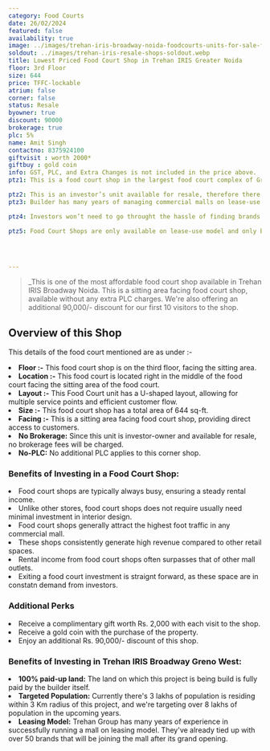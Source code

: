 ```yaml
---
category: Food Courts
date: 26/02/2024
featured: false
availability: true
image: ../images/trehan-iris-broadway-noida-foodcourts-units-for-sale-ffs04.webp
soldout: ../images/trehan-iris-resale-shops-soldout.webp
title: Lowest Priced Food Court Shop in Trehan IRIS Greater Noida
floor: 3rd Floor
size: 644
price: TFFC-lockable
atrium: false
corner: false
status: Resale
byowner: true
discount: 90000
brokerage: true
plc: 5%
name: Amit Singh
contactno: 8375924100
giftvisit : worth 2000*
giftbuy : gold coin
info: GST, PLC, and Extra Changes is not included in the price above.
ptz1: This is a food court shop in the largest food court complex of Greater Noida West.

ptz2: This is an investor’s unit available for resale, therefore there won’t be any brokerage charges. Also it is available at a discounted price.
ptz3: Builder has many years of managing commercial malls on lease-use model, therefore investors can be assured to have consistent rental income for their investments for a very long period of time.

ptz4: Investors won’t need to go throught the hassle of finding brands to rent their shops to, as this hassle is undertaken by the builder.

ptz5: Food Court Shops are only available on lease-use model and only builder has the leasing rights for these shops.




---
```

> _This is one of the most affordable food court shop available in Trehan IRIS Broadway Noida. This is a sitting area facing food court shop, available without any extra PLC charges. We're also offering an additional 90,000/- discount for our first 10 visitors to the shop.

## **Overview of this Shop**

This details of the food court mentioned are as under :-

<li> <b>Floor :-</b> This food court shop is on the third floor, facing the sitting area.
<li> <b>Location :-</b> This food court is located right in the middle of the food court facing the sitting area of the food court. 
<li> <b>Layout :-</b> This Food Court unit has a U-shaped layout, allowing for multiple service points and efficient customer flow.
<li> <b>Size :-</b> This food court shop has a total area of 644 sq-ft.
<li> <b>Facing :-</b> This is a sitting area facing food court shop, providing direct access to customers.
<li> <b>No Brokerage:</b> Since this unit is investor-owner and available for resale, no brokerage fees will be charged.
<li> <b>No-PLC:</b> No additional PLC applies to this corner shop.

### **Benefits of Investing in a Food Court Shop:**
<li> Food court shops are typically always busy, ensuring a steady rental income.
<li> Unlike other stores, food court shops does not require usually need minimal investment in interior design.
<li> Food court shops generally attract the highest foot traffic in any commercial mall.
<li> These shops consistently generate high revenue compared to other retail spaces.
<li> Rental income from food court shops often surpasses that of other mall outlets.
<li> Exiting a food court investment is straignt forward, as these space are in constatn demand from investors.

### **Additional Perks**
<li> Receive a complimentary gift worth Rs. 2,000 with each visit to the shop.
<li> Receive a gold coin with the purchase of the property.
<li> Enjoy an additional Rs. 90,000/- discount of this shop.

### **Benefits of Investing in Trehan IRIS Broadway Greno West:**
<li> <b>100% paid-up land:</b> The land on which this project is being build is fully paid by the builder itself.
<li> <b>Targeted Population:</b> Currently there's 3 lakhs of population is residing within 3 Km radius of this project, and we're targeting over 8 lakhs of population in the upcoming years.
<li> <b>Leasing Model:</b> Trehan Group has many years of experience in successfully running a mall on leasing model. They've already tied up with over 50 brands that will be joining the mall after its grand opening.